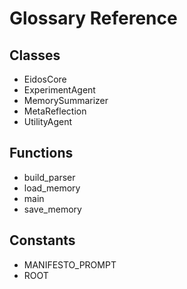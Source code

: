 # Glossary Reference

## Classes
- EidosCore
- ExperimentAgent
- MemorySummarizer
- MetaReflection
- UtilityAgent

## Functions
- build_parser
- load_memory
- main
- save_memory

## Constants
- MANIFESTO_PROMPT
- ROOT
